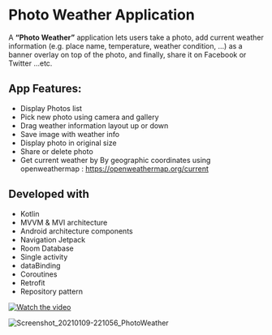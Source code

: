 # Photo Weather Application

A **“Photo Weather”** application lets users take a photo, add current weather information (e.g. place name, temperature, weather condition, …) as a banner overlay on top of the photo, and finally, share it on Facebook or Twitter ...etc.

## App Features:
- Display Photos list
- Pick new photo using camera and gallery
- Drag weather information layout up or down
- Save image with weather info
- Display photo in original size
- Share or delete photo
- Get current weather by By geographic coordinates using openweathermap : https://openweathermap.org/current

## Developed with
- Kotlin
- MVVM & MVI architecture
- Android architecture components
- Navigation Jetpack
- Room Database
- Single activity
- dataBinding
- Coroutines
- Retrofit
- Repository pattern

[![Watch the video]()](https://drive.google.com/file/d/1X3Hvr-paOGelWG0tWdxmvdP7BSlJsvwN/view?usp=sharing) 

![Screenshot_20210109-221056_PhotoWeather](https://user-images.githubusercontent.com/25500250/104108128-dbd56980-52ca-11eb-97d9-4d1849e7ffe0.jpg)



